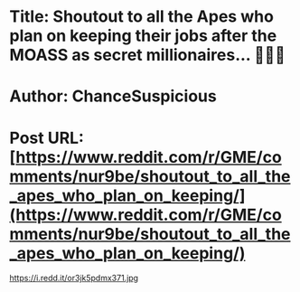 # Title: Shoutout to all the Apes who plan on keeping their jobs after the MOASS as secret millionaires... 💸💸💸
# Author: ChanceSuspicious
# Post URL: [https://www.reddit.com/r/GME/comments/nur9be/shoutout_to_all_the_apes_who_plan_on_keeping/](https://www.reddit.com/r/GME/comments/nur9be/shoutout_to_all_the_apes_who_plan_on_keeping/)


https://i.redd.it/or3jk5pdmx371.jpg